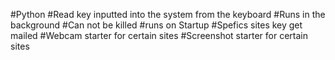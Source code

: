 #Python
#Read key inputted into the system from the keyboard
#Runs in the background
#Can not be killed
#runs on Startup
#Spefics sites key get mailed
#Webcam starter for certain sites
#Screenshot starter for certain sites
